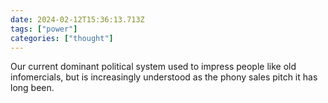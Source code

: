 ```yaml
---
date: 2024-02-12T15:36:13.713Z
tags: ["power"]
categories: ["thought"]
---
```

Our current dominant political system used to impress people like old infomercials, but is increasingly understood as the phony sales pitch it has long been.
